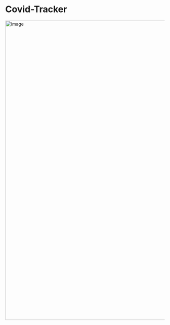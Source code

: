 # Covid-Tracker


<img width="946" alt="image" src="https://user-images.githubusercontent.com/76959128/201204602-770a984b-b16a-47bc-ba76-16f0c4186073.png">
